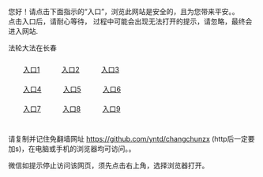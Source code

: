 您好！请点击下面指示的“入口”，浏览此网站是安全的，且为您带来平安。。 <br/>
点击入口后，请耐心等待， 过程中可能会出现无法打开的提示，请忽略，最终会进入网站. </br>

法轮大法在长春<br/>
<div style="padding:10px"><a style="margin:20px" target="_blank" href="https://dhpu1ra5cgpkl.cloudfront.net/2Qpsp?abfvw" id="ccLink1" rel="nofollow">入口1</a> <a target="_blank" style="margin:20px" href="https://dkj01jivtyg8h.cloudfront.net/2Qpsp?huwgwv" id="ccLink2" rel="nofollow">入口2</a> <a style="margin:20px" target="_blank" href="https://d1o3h1kx47byh0.cloudfront.net/2Qpsp?ueqbuasp" id="ccLink3" rel="nofollow">入口3</a></div>

<div style="padding:10px" ><a style="margin:20px" target="_blank" href="https://dhpu1ra5cgpkl.cloudfront.net/2Qpsp?abfvw" id="ccLink4" rel="nofollow">入口4</a> <a style="margin:20px" href="https://dkj01jivtyg8h.cloudfront.net/2Qpsp?huwgwv" target="_blank" id="ccLink5" rel="nofollow">入口5</a> <a style="margin:20px" href="https://d1o3h1kx47byh0.cloudfront.net/2Qpsp?ueqbuasp" target="_blank" id="ccLink6" rel="nofollow">入口6</a></div>

<div style="padding:10px"><a style="margin:20px" target="_blank" href="https://dhpu1ra5cgpkl.cloudfront.net/2Qpsp?abfvw" id="ccLink7" rel="nofollow">入口7</a> <a style="margin:20px" href="https://dkj01jivtyg8h.cloudfront.net/2Qpsp?huwgwv" target="_blank" id="ccLink8" rel="nofollow">入口8</a> <a style="margin:20px" target="_blank" href="https://d1o3h1kx47byh0.cloudfront.net/2Qpsp?ueqbuasp" id="ccLink9" rel="nofollow">入口9</a></div>

<br/>



请复制并记住免翻墙网址 https://github.com/yntd/changchunzx (http后一定要加s)，在电脑或手机的浏览器均可访问。。<br/>

微信如提示停止访问该网页，须先点击右上角，选择浏览器打开。
